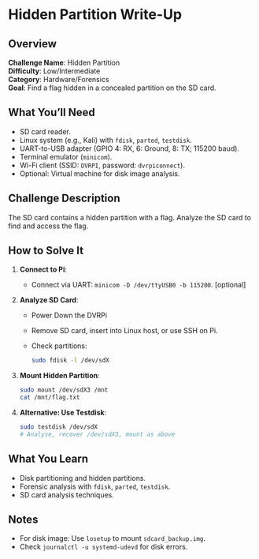 # Hidden Partition Write-Up

## Overview
**Challenge Name**: Hidden Partition  
**Difficulty**: Low/Intermediate  
**Category**: Hardware/Forensics  
**Goal**: Find a flag hidden in a concealed partition on the SD card.

## What You’ll Need
- SD card reader.
- Linux system (e.g., Kali) with `fdisk`, `parted`, `testdisk`.
- UART-to-USB adapter (GPIO 4: RX, 6: Ground, 8: TX; 115200 baud).
- Terminal emulator (`minicom`).
- Wi-Fi client (SSID: `DVRPI`, password: `dvrpiconnect`).
- Optional: Virtual machine for disk image analysis.

## Challenge Description
The SD card contains a hidden partition with a flag. Analyze the SD card to find and access the flag.

## How to Solve It

1. **Connect to Pi**:
   - Connect via UART: `minicom -D /dev/ttyUSB0 -b 115200`. [optional]
     
2. **Analyze SD Card**:
   - Power Down the DVRPi
   - Remove SD card, insert into Linux host, or use SSH on Pi.
   - Check partitions:
     
     ```bash
     sudo fdisk -l /dev/sdX
     ```
     
4. **Mount Hidden Partition**:
   
   ```bash
   sudo mount /dev/sdX3 /mnt
   cat /mnt/flag.txt
   ```
   
5. **Alternative: Use Testdisk**:
   ```bash
   sudo testdisk /dev/sdX
   # Analyse, recover /dev/sdX3, mount as above
   ```

## What You Learn
- Disk partitioning and hidden partitions.
- Forensic analysis with `fdisk`, `parted`, `testdisk`.
- SD card analysis techniques.

## Notes
- For disk image: Use `losetup` to mount `sdcard_backup.img`.
- Check `journalctl -u systemd-udevd` for disk errors.

